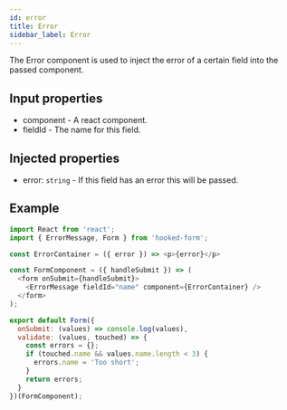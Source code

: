 ```yaml
---
id: error
title: Error
sidebar_label: Error
---
```


The Error component is used to inject the error of a certain field into the passed component.

## Input properties

- component - A react component.
- fieldId - The name for this field.

## Injected properties

- error: `string` - If this field has an error this will be passed.

## Example

```js
import React from 'react';
import { ErrorMessage, Form } from 'hooked-form';

const ErrorContainer = ({ error }) => <p>{error}</p>

const FormComponent = ({ handleSubmit }) => (
  <form onSubmit={handleSubmit}>
    <ErrorMessage fieldId="name" component={ErrorContainer} />
  </form>
);

export default Form({
  onSubmit: (values) => console.log(values),
  validate: (values, touched) => {
    const errors = {};
    if (touched.name && values.name.length < 3) {
      errors.name = 'Too short';
    }
    return errors;
  }
})(FormComponent);
```


